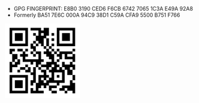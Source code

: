 - GPG FINGERPRINT: E8B0 3190 CED6 F6CB  6742 7065 1C3A E49A 92A8
- Formerly BA51 7E6C 000A 94C9 38D1  C59A CFA9 5500 B751 F766

![](zakkraehling_website_qr_code.png)
